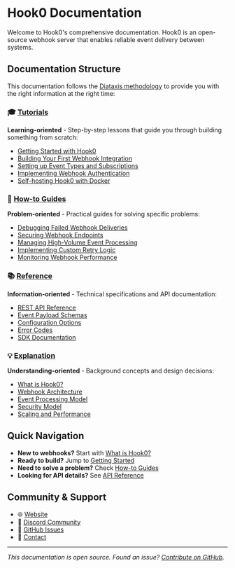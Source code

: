 # Hook0 Documentation

Welcome to Hook0's comprehensive documentation. Hook0 is an open-source webhook server that enables reliable event delivery between systems.

## Documentation Structure

This documentation follows the [Diataxis methodology](https://diataxis.fr/) to provide you with the right information at the right time:

### 🎓 [Tutorials](./tutorials/)
**Learning-oriented** - Step-by-step lessons that guide you through building something from scratch:
- [Getting Started with Hook0](./tutorials/getting-started.md)
- [Building Your First Webhook Integration](./tutorials/first-webhook-integration.md) 
- [Setting up Event Types and Subscriptions](./tutorials/event-types-subscriptions.md)
- [Implementing Webhook Authentication](./tutorials/webhook-authentication.md)
- [Self-hosting Hook0 with Docker](./tutorials/self-hosting-docker.md)

### 🔧 [How-to Guides](./how-to-guides/)
**Problem-oriented** - Practical guides for solving specific problems:
- [Debugging Failed Webhook Deliveries](./how-to-guides/debug-failed-webhooks.md)
- [Securing Webhook Endpoints](./how-to-guides/secure-webhook-endpoints.md)
- [Managing High-Volume Event Processing](./how-to-guides/high-volume-processing.md)
- [Implementing Custom Retry Logic](./how-to-guides/custom-retry-logic.md)
- [Monitoring Webhook Performance](./how-to-guides/monitor-performance.md)

### 📚 [Reference](./reference/)
**Information-oriented** - Technical specifications and API documentation:
- [REST API Reference](./reference/api-reference.md)
- [Event Payload Schemas](./reference/event-schemas.md)
- [Configuration Options](./reference/configuration.md)
- [Error Codes](./reference/error-codes.md)
- [SDK Documentation](./reference/sdk/)

### 💡 [Explanation](./explanation/)
**Understanding-oriented** - Background concepts and design decisions:
- [What is Hook0?](./explanation/what-is-hook0.md)
- [Webhook Architecture](./explanation/webhook-architecture.md)
- [Event Processing Model](./explanation/event-processing.md)
- [Security Model](./explanation/security-model.md)
- [Scaling and Performance](./explanation/scaling-performance.md)

## Quick Navigation

- **New to webhooks?** Start with [What is Hook0?](./explanation/what-is-hook0.md)
- **Ready to build?** Jump to [Getting Started](./tutorials/getting-started.md)
- **Need to solve a problem?** Check [How-to Guides](./how-to-guides/)
- **Looking for API details?** See [API Reference](./reference/api-reference.md)

## Community & Support

- 🌐 [Website](https://www.hook0.com/)
- 💬 [Discord Community](https://www.hook0.com/community)
- 🐙 [GitHub Issues](https://github.com/hook0/hook0/issues)
- 📧 [Contact](mailto:humans@hook0.com)

---

*This documentation is open source. Found an issue? [Contribute on GitHub](https://github.com/hook0/hook0).*